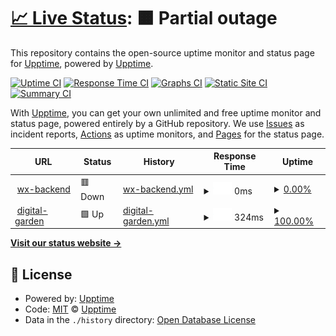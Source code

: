 # [📈 Live Status](https://upptime.github.io/upptime): <!--live status--> **🟧 Partial outage**

This repository contains the open-source uptime monitor and status page for [Upptime](https://upptime.js.org), powered by [Upptime](https://github.com/upptime/upptime).

[![Uptime CI](https://github.com/upptime/upptime/workflows/Uptime%20CI/badge.svg)](https://github.com/upptime/upptime/actions?query=workflow%3A%22Uptime+CI%22)
[![Response Time CI](https://github.com/upptime/upptime/workflows/Response%20Time%20CI/badge.svg)](https://github.com/upptime/upptime/actions?query=workflow%3A%22Response+Time+CI%22)
[![Graphs CI](https://github.com/upptime/upptime/workflows/Graphs%20CI/badge.svg)](https://github.com/upptime/upptime/actions?query=workflow%3A%22Graphs+CI%22)
[![Static Site CI](https://github.com/upptime/upptime/workflows/Static%20Site%20CI/badge.svg)](https://github.com/upptime/upptime/actions?query=workflow%3A%22Static+Site+CI%22)
[![Summary CI](https://github.com/upptime/upptime/workflows/Summary%20CI/badge.svg)](https://github.com/upptime/upptime/actions?query=workflow%3A%22Summary+CI%22)

With [Upptime](https://upptime.js.org), you can get your own unlimited and free uptime monitor and status page, powered entirely by a GitHub repository. We use [Issues](https://github.com/upptime/upptime/issues) as incident reports, [Actions](https://github.com/upptime/upptime/actions) as uptime monitors, and [Pages](https://upptime.github.io/upptime) for the status page.

<!--start: status pages-->
<!-- This summary is generated by Upptime (https://github.com/upptime/upptime) -->
<!-- Do not edit this manually, your changes will be overwritten -->
<!-- prettier-ignore -->
| URL | Status | History | Response Time | Uptime |
| --- | ------ | ------- | ------------- | ------ |
| <img alt="" src="https://icons.duckduckgo.com/ip3/zustcv.fun.ico" height="13"> [wx-backend](https://zustcv.fun/api/wx/) | 🟥 Down | [wx-backend.yml](https://github.com/WANGJUNHAOmatt/my-sites/commits/HEAD/history/wx-backend.yml) | <details><summary><img alt="Response time graph" src="./graphs/wx-backend/response-time-week.png" height="20"> 0ms</summary><br><a href="https://upptime.github.io/upptime/history/wx-backend"><img alt="Response time 800" src="https://img.shields.io/endpoint?url=https%3A%2F%2Fraw.githubusercontent.com%2FWANGJUNHAOmatt%2Fmy-sites%2FHEAD%2Fapi%2Fwx-backend%2Fresponse-time.json"></a><br><a href="https://upptime.github.io/upptime/history/wx-backend"><img alt="24-hour response time 0" src="https://img.shields.io/endpoint?url=https%3A%2F%2Fraw.githubusercontent.com%2FWANGJUNHAOmatt%2Fmy-sites%2FHEAD%2Fapi%2Fwx-backend%2Fresponse-time-day.json"></a><br><a href="https://upptime.github.io/upptime/history/wx-backend"><img alt="7-day response time 0" src="https://img.shields.io/endpoint?url=https%3A%2F%2Fraw.githubusercontent.com%2FWANGJUNHAOmatt%2Fmy-sites%2FHEAD%2Fapi%2Fwx-backend%2Fresponse-time-week.json"></a><br><a href="https://upptime.github.io/upptime/history/wx-backend"><img alt="30-day response time 769" src="https://img.shields.io/endpoint?url=https%3A%2F%2Fraw.githubusercontent.com%2FWANGJUNHAOmatt%2Fmy-sites%2FHEAD%2Fapi%2Fwx-backend%2Fresponse-time-month.json"></a><br><a href="https://upptime.github.io/upptime/history/wx-backend"><img alt="1-year response time 800" src="https://img.shields.io/endpoint?url=https%3A%2F%2Fraw.githubusercontent.com%2FWANGJUNHAOmatt%2Fmy-sites%2FHEAD%2Fapi%2Fwx-backend%2Fresponse-time-year.json"></a></details> | <details><summary><a href="https://upptime.github.io/upptime/history/wx-backend">0.00%</a></summary><a href="https://upptime.github.io/upptime/history/wx-backend"><img alt="All-time uptime 47.43%" src="https://img.shields.io/endpoint?url=https%3A%2F%2Fraw.githubusercontent.com%2FWANGJUNHAOmatt%2Fmy-sites%2FHEAD%2Fapi%2Fwx-backend%2Fuptime.json"></a><br><a href="https://upptime.github.io/upptime/history/wx-backend"><img alt="24-hour uptime 0.00%" src="https://img.shields.io/endpoint?url=https%3A%2F%2Fraw.githubusercontent.com%2FWANGJUNHAOmatt%2Fmy-sites%2FHEAD%2Fapi%2Fwx-backend%2Fuptime-day.json"></a><br><a href="https://upptime.github.io/upptime/history/wx-backend"><img alt="7-day uptime 0.00%" src="https://img.shields.io/endpoint?url=https%3A%2F%2Fraw.githubusercontent.com%2FWANGJUNHAOmatt%2Fmy-sites%2FHEAD%2Fapi%2Fwx-backend%2Fuptime-week.json"></a><br><a href="https://upptime.github.io/upptime/history/wx-backend"><img alt="30-day uptime 49.16%" src="https://img.shields.io/endpoint?url=https%3A%2F%2Fraw.githubusercontent.com%2FWANGJUNHAOmatt%2Fmy-sites%2FHEAD%2Fapi%2Fwx-backend%2Fuptime-month.json"></a><br><a href="https://upptime.github.io/upptime/history/wx-backend"><img alt="1-year uptime 47.43%" src="https://img.shields.io/endpoint?url=https%3A%2F%2Fraw.githubusercontent.com%2FWANGJUNHAOmatt%2Fmy-sites%2FHEAD%2Fapi%2Fwx-backend%2Fuptime-year.json"></a></details>
| <img alt="" src="https://icons.duckduckgo.com/ip3/notes.zustcv.fun.ico" height="13"> [digital-garden](https://notes.zustcv.fun) | 🟩 Up | [digital-garden.yml](https://github.com/WANGJUNHAOmatt/my-sites/commits/HEAD/history/digital-garden.yml) | <details><summary><img alt="Response time graph" src="./graphs/digital-garden/response-time-week.png" height="20"> 324ms</summary><br><a href="https://upptime.github.io/upptime/history/digital-garden"><img alt="Response time 441" src="https://img.shields.io/endpoint?url=https%3A%2F%2Fraw.githubusercontent.com%2FWANGJUNHAOmatt%2Fmy-sites%2FHEAD%2Fapi%2Fdigital-garden%2Fresponse-time.json"></a><br><a href="https://upptime.github.io/upptime/history/digital-garden"><img alt="24-hour response time 340" src="https://img.shields.io/endpoint?url=https%3A%2F%2Fraw.githubusercontent.com%2FWANGJUNHAOmatt%2Fmy-sites%2FHEAD%2Fapi%2Fdigital-garden%2Fresponse-time-day.json"></a><br><a href="https://upptime.github.io/upptime/history/digital-garden"><img alt="7-day response time 324" src="https://img.shields.io/endpoint?url=https%3A%2F%2Fraw.githubusercontent.com%2FWANGJUNHAOmatt%2Fmy-sites%2FHEAD%2Fapi%2Fdigital-garden%2Fresponse-time-week.json"></a><br><a href="https://upptime.github.io/upptime/history/digital-garden"><img alt="30-day response time 439" src="https://img.shields.io/endpoint?url=https%3A%2F%2Fraw.githubusercontent.com%2FWANGJUNHAOmatt%2Fmy-sites%2FHEAD%2Fapi%2Fdigital-garden%2Fresponse-time-month.json"></a><br><a href="https://upptime.github.io/upptime/history/digital-garden"><img alt="1-year response time 441" src="https://img.shields.io/endpoint?url=https%3A%2F%2Fraw.githubusercontent.com%2FWANGJUNHAOmatt%2Fmy-sites%2FHEAD%2Fapi%2Fdigital-garden%2Fresponse-time-year.json"></a></details> | <details><summary><a href="https://upptime.github.io/upptime/history/digital-garden">100.00%</a></summary><a href="https://upptime.github.io/upptime/history/digital-garden"><img alt="All-time uptime 99.96%" src="https://img.shields.io/endpoint?url=https%3A%2F%2Fraw.githubusercontent.com%2FWANGJUNHAOmatt%2Fmy-sites%2FHEAD%2Fapi%2Fdigital-garden%2Fuptime.json"></a><br><a href="https://upptime.github.io/upptime/history/digital-garden"><img alt="24-hour uptime 100.00%" src="https://img.shields.io/endpoint?url=https%3A%2F%2Fraw.githubusercontent.com%2FWANGJUNHAOmatt%2Fmy-sites%2FHEAD%2Fapi%2Fdigital-garden%2Fuptime-day.json"></a><br><a href="https://upptime.github.io/upptime/history/digital-garden"><img alt="7-day uptime 100.00%" src="https://img.shields.io/endpoint?url=https%3A%2F%2Fraw.githubusercontent.com%2FWANGJUNHAOmatt%2Fmy-sites%2FHEAD%2Fapi%2Fdigital-garden%2Fuptime-week.json"></a><br><a href="https://upptime.github.io/upptime/history/digital-garden"><img alt="30-day uptime 100.00%" src="https://img.shields.io/endpoint?url=https%3A%2F%2Fraw.githubusercontent.com%2FWANGJUNHAOmatt%2Fmy-sites%2FHEAD%2Fapi%2Fdigital-garden%2Fuptime-month.json"></a><br><a href="https://upptime.github.io/upptime/history/digital-garden"><img alt="1-year uptime 99.96%" src="https://img.shields.io/endpoint?url=https%3A%2F%2Fraw.githubusercontent.com%2FWANGJUNHAOmatt%2Fmy-sites%2FHEAD%2Fapi%2Fdigital-garden%2Fuptime-year.json"></a></details>

<!--end: status pages-->

[**Visit our status website →**](https://upptime.github.io/upptime)

## 📄 License

- Powered by: [Upptime](https://github.com/upptime/upptime)
- Code: [MIT](./LICENSE) © [Upptime](https://upptime.js.org)
- Data in the `./history` directory: [Open Database License](https://opendatacommons.org/licenses/odbl/1-0/)
